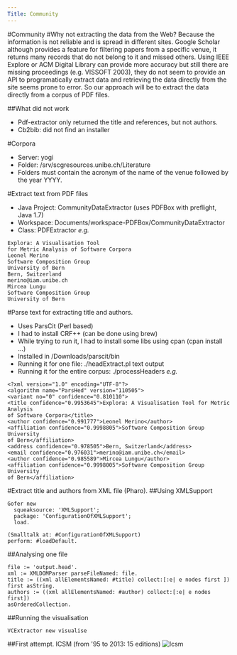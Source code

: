 ```yaml
---
Title: Community
---
```

#Community
#Why not extracting the data from the Web?
Because the information is not reliable and is spread in different sites. Google Scholar although provides a feature for filtering papers from a specific venue, it returns many records that do not belong to it and missed others. Using IEEE Explore or ACM Digital Library can provide more accuracy but still there are missing proceedings (e.g. VISSOFT 2003), they do not seem to provide an API to programatically extract data and retrieving the data directly from the site seems prone to error. So our approach will be to extract the data directly from a corpus of PDF files.

##What did not work

- Pdf-extractor only returned the title and references, but not authors.
- Cb2bib: did not find an installer

#Corpora

- Server: yogi
- Folder: /srv/scgresources.unibe.ch/Literature
- Folders must contain the acronym of the name of the venue followed by the year YYYY.

#Extract text from PDF files

- Java Project: CommunityDataExtractor (uses PDFBox with preflight, Java 1.7)
- Workspace: Documents/workspace-PDFBox/CommunityDataExtractor
- Class: PDFExtractor
*e.g.*
```
Explora: A Visualisation Tool
for Metric Analysis of Software Corpora
Leonel Merino
Software Composition Group
University of Bern
Bern, Switzerland
merino@iam.unibe.ch
Mircea Lungu
Software Composition Group
University of Bern
```

#Parse text for extracting title and authors.

- Uses ParsCit (Perl based)
- I had to install CRF\+\+ (can be done using brew)
- While trying to run it, I had to install some libs using cpan (cpan install ...)
- Installed in /Downloads/parscit/bin
- Running it for one file: ./headExtract.pl text output
- Running it for the entire corpus: ./processHeaders
*e.g.*
```
<?xml version="1.0" encoding="UTF-8"?>
<algorithm name="ParsHed" version="110505">
<variant no="0" confidence="0.810110">
<title confidence="0.9953645">Explora: A Visualisation Tool for Metric Analysis 
of Software Corpora</title>
<author confidence="0.991777">Leonel Merino</author>
<affiliation confidence="0.9998805">Software Composition Group University 
of Bern</affiliation>
<address confidence="0.978505">Bern, Switzerland</address>
<email confidence="0.976031">merino@iam.unibe.ch</email>
<author confidence="0.985589">Mircea Lungu</author>
<affiliation confidence="0.9998005">Software Composition Group University 
of Bern</affiliation>
```

#Extract title and authors from XML file (Pharo).
##Using XMLSupport
```
Gofer new
  squeaksource: 'XMLSupport'; 
  package: 'ConfigurationOfXMLSupport';
  load.

(Smalltalk at: #ConfigurationOfXMLSupport) 
perform: #loadDefault.
```

##Analysing one file
```
file := 'output.head'.
xml := XMLDOMParser parseFileNamed: file.
title := ((xml allElementsNamed: #title) collect:[:e| e nodes first ]) 
first asString.
authors := ((xml allElementsNamed: #author) collect:[:e| e nodes first]) 
asOrderedCollection.
```

##Running the visualisation
```
VCExtractor new visualise
```

##First attempt. ICSM (from '95 to 2013: 15 editions)
![Icsm](%assets_url%/files/4d/1tq35wb89yjbk2kiwex8i0gwaj6lke/icsm-1.png)
